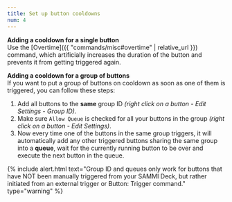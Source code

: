 ```yaml
---
title: Set up button cooldowns
num: 4
---
```


**Adding a cooldown for a single button**\
Use the [Overtime]({{ "commands/misc#overtime" | relative_url }}) command, which artificially increases the duration of the button and prevents it from getting triggered again.

**Adding a cooldown for a group of buttons**\
If you want to put a group of buttons on cooldown as soon as one of them is triggered, you can follow these steps: 
1. Add all buttons to the **same** group ID *(right click on a button - Edit Settings - Group ID).*
2. Make sure `Allow Queue` is checked for all your buttons in the group *(right click on a button - Edit Settings)*.
3. Now every time one of the buttons in the same group triggers, it will automatically add any other triggered buttons sharing the same group into a **queue**, wait for the currently running button to be over and execute the next button in the queue.

{% include alert.html text="Group ID and queues only work for buttons that have NOT been manually triggered from your SAMMI Deck, but rather initiated from an external trigger or Button: Trigger command." type="warning" %} 

